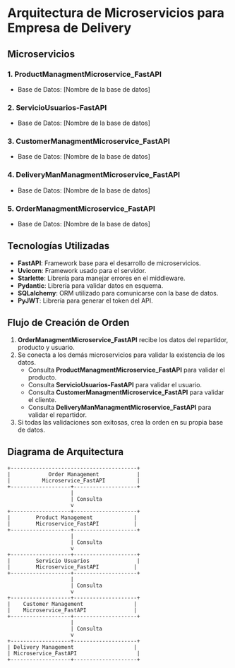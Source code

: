 # Arquitectura de Microservicios para Empresa de Delivery

## Microservicios

### 1. ProductManagmentMicroservice_FastAPI

- Base de Datos: [Nombre de la base de datos]

### 2. ServicioUsuarios-FastAPI

- Base de Datos: [Nombre de la base de datos]

### 3. CustomerManagmentMicroservice_FastAPI

- Base de Datos: [Nombre de la base de datos]

### 4. DeliveryManManagmentMicroservice_FastAPI

- Base de Datos: [Nombre de la base de datos]

### 5. OrderManagmentMicroservice_FastAPI

- Base de Datos: [Nombre de la base de datos]

## Tecnologías Utilizadas

- **FastAPI**: Framework base para el desarrollo de microservicios.
- **Uvicorn**: Framework usado para el servidor.
- **Starlette**: Librería para manejar errores en el middleware.
- **Pydantic**: Librería para validar datos en esquema.
- **SQLalchemy**: ORM utilizado para comunicarse con la base de datos.
- **PyJWT**: Librería para generar el token del API.

## Flujo de Creación de Orden

1. **OrderManagmentMicroservice_FastAPI** recibe los datos del repartidor, producto y usuario.
2. Se conecta a los demás microservicios para validar la existencia de los datos.
   - Consulta **ProductManagmentMicroservice_FastAPI** para validar el producto.
   - Consulta **ServicioUsuarios-FastAPI** para validar el usuario.
   - Consulta **CustomerManagmentMicroservice_FastAPI** para validar el cliente.
   - Consulta **DeliveryManManagmentMicroservice_FastAPI** para validar el repartidor.
3. Si todas las validaciones son exitosas, crea la orden en su propia base de datos.

## Diagrama de Arquitectura

```plaintext
+----------------------------------------+
|            Order Management            |
|          Microservice_FastAPI          |
+-------------------+--------------------+
                    |
                    | Consulta
                    v
+-------------------+--------------------+
|        Product Management             |
|        Microservice_FastAPI           |
+-------------------+--------------------+
                    |
                    | Consulta
                    v
+-------------------+--------------------+
|        Servicio Usuarios               |
|        Microservice_FastAPI           |
+-------------------+--------------------+
                    |
                    | Consulta
                    v
+-------------------+--------------------+
|    Customer Management                |
|    Microservice_FastAPI               |
+-------------------+--------------------+
                    |
                    | Consulta
                    v
+-------------------+--------------------+
| Delivery Management                   |
| Microservice_FastAPI                   |
+-------------------+--------------------+
